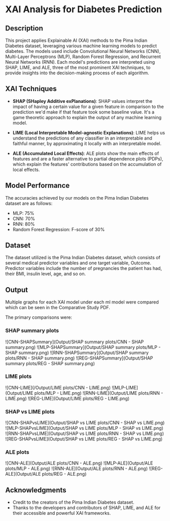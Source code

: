 # XAI Analysis for Diabetes Prediction

## Description
This project applies Explainable AI (XAI) methods to the Pima Indian Diabetes dataset, leveraging various machine learning models to predict diabetes. The models used include Convolutional Neural Networks (CNN), Multi-Layer Perceptrons (MLP), Random Forest Regression, and Recurrent Neural Networks (RNN). Each model's predictions are interpreted using SHAP, LIME, and ALE, three of the most prominent XAI techniques, to provide insights into the decision-making process of each algorithm.

## XAI Techniques
- **SHAP (SHapley Additive exPlanations)**: SHAP values interpret the impact of having a certain value for a given feature in comparison to the prediction we'd make if that feature took some baseline value. It's a game theoretic approach to explain the output of any machine learning model.
  
- **LIME (Local Interpretable Model-agnostic Explanations)**: LIME helps us understand the predictions of any classifier in an interpretable and faithful manner, by approximating it locally with an interpretable model.
  
- **ALE (Accumulated Local Effects)**: ALE plots show the main effects of features and are a faster alternative to partial dependence plots (PDPs), which explain the features' contributions based on the accumulation of local effects.

## Model Performance
The accuracies achieved by our models on the Pima Indian Diabetes dataset are as follows:
- MLP: 75%
- CNN: 70%
- RNN: 80%
- Random Forest Regression: F-score of 30%

## Dataset
The dataset utilized is the Pima Indian Diabetes dataset, which consists of several medical predictor variables and one target variable, Outcome. Predictor variables include the number of pregnancies the patient has had, their BMI, insulin level, age, and so on.

## Output
Multiple graphs for each XAI model under each ml model were compared which can be seen in the Comparative Study PDF.

The primary comparisons were:

### SHAP summary plots 
![CNN-SHAPSummary](Output/SHAP summary plots/CNN - SHAP summary.png)
![MLP-SHAPSummary](Output/SHAP summary plots/MLP - SHAP summary.png)
![RNN-SHAPSummary](Output/SHAP summary plots/RNN - SHAP summary.png)
![REG-SHAPSummary](Output/SHAP summary plots/REG - SHAP summary.png)

### LIME plots
![CNN-LIME](/Output/LIME plots/CNN - LIME.png)
![MLP-LIME](Output/LIME plots/MLP - LIME.png)
![RNN-LIME](Output/LIME plots/RNN - LIME.png)
![REG-LIME](Output/LIME plots/REG - LIME.png)

### SHAP vs LIME plots
![CNN-SHAPvsLIME](Output/SHAP vs LIME plots/CNN - SHAP vs LIME.png)
![MLP-SHAPvsLIME](Output/SHAP vs LIME plots/MLP - SHAP vs LIME.png)
![RNN-SHAPvsLIME](Output/SHAP vs LIME plots/RNN - SHAP vs LIME.png)
![REG-SHAPvsLIME](Output/SHAP vs LIME plots/REG - SHAP vs LIME.png)

### ALE plots
![CNN-ALE](Output/ALE plots/CNN - ALE.png)
![MLP-ALE](Output/ALE plots/MLP - ALE.png)
![RNN-ALE](Output/ALE plots/RNN - ALE.png)
![REG-ALE](Output/ALE plots/REG - ALE.png)

## Acknowledgments
- Credit to the creators of the Pima Indian Diabetes dataset.
- Thanks to the developers and contributors of SHAP, LIME, and ALE for their accessible and powerful XAI frameworks.

